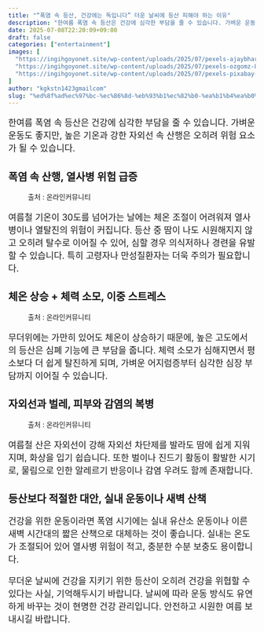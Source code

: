 ```yaml
---
title: "“폭염 속 등산, 건강에는 독입니다” 더운 날씨에 등산 피해야 하는 이유"
description: "한여름 폭염 속 등산은 건강에 심각한 부담을 줄 수 있습니다. 가벼운 운동도 좋지만, 높은 기온과 강한 자외선 속 산행은 오히려 위험 요소가 될 수 있습니다."
date: 2025-07-08T22:20:09+09:00
draft: false
categories: ["entertainment"]
images: [
  "https://ingihgoyonet.site/wp-content/uploads/2025/07/pexels-ajaybhargavguduru-939725-1024x941.jpg"
  "https://ingihgoyonet.site/wp-content/uploads/2025/07/pexels-ozgomz-840667-1-1024x683.jpg"
  "https://ingihgoyonet.site/wp-content/uploads/2025/07/pexels-pixabay-70365-768x1024.jpg"
]
author: "kgkstn1423gmailcom"
slug: "%ed%8f%ad%ec%97%bc-%ec%86%8d-%eb%93%b1%ec%82%b0-%ea%b1%b4%ea%b0%95%ec%97%90%eb%8a%94-%eb%8f%85%ec%9e%85%eb%8b%88%eb%8b%a4-%eb%8d%94%ec%9a%b4-%eb%82%a0%ec%94%a8%ec%97%90-%eb%93%b1"
---
```


<p style="font-size:18px">한여름 폭염 속 등산은 건강에 심각한 부담을 줄 수 있습니다. 가벼운 운동도 좋지만, 높은 기온과 강한 자외선 속 산행은 오히려 위험 요소가 될 수 있습니다.</p> <h2 >폭염 속 산행, 열사병 위험 급증</h2> <figure ><img src="https://ingihgoyonet.site/wp-content/uploads/2025/07/pexels-ajaybhargavguduru-939725-1024x941.jpg" alt="" style="aspect-ratio:16/9;object-fit:cover"/><figcaption >출처 : 온라인커뮤니티</figcaption></figure> <p style="font-size:18px">여름철 기온이 30도를 넘어가는 날에는 체온 조절이 어려워져 열사병이나 열탈진의 위험이 커집니다. 등산 중 땀이 나도 시원해지지 않고 오히려 탈수로 이어질 수 있어, 심할 경우 의식저하나 경련을 유발할 수 있습니다. 특히 고령자나 만성질환자는 더욱 주의가 필요합니다.</p> <h2 >체온 상승 + 체력 소모, 이중 스트레스</h2> <figure ><img src="https://ingihgoyonet.site/wp-content/uploads/2025/07/pexels-ozgomz-840667-1-1024x683.jpg" alt="" style="aspect-ratio:16/9;object-fit:cover"/><figcaption >출처 : 온라인커뮤니티</figcaption></figure> <p style="font-size:18px">무더위에는 가만히 있어도 체온이 상승하기 때문에, 높은 고도에서의 등산은 심폐 기능에 큰 부담을 줍니다. 체력 소모가 심해지면서 평소보다 더 쉽게 탈진하게 되며, 가벼운 어지럼증부터 심각한 심장 부담까지 이어질 수 있습니다.</p> <h2 >자외선과 벌레, 피부와 감염의 복병</h2> <figure ><img src="https://ingihgoyonet.site/wp-content/uploads/2025/07/pexels-pixabay-70365-768x1024.jpg" alt="" style="aspect-ratio:16/9;object-fit:cover"/><figcaption >출처 : 온라인커뮤니티</figcaption></figure> <p style="font-size:18px">여름철 산은 자외선이 강해 자외선 차단제를 발라도 땀에 쉽게 지워지며, 화상을 입기 쉽습니다. 또한 벌이나 진드기 활동이 활발한 시기로, 물림으로 인한 알레르기 반응이나 감염 우려도 함께 존재합니다.</p> <h2 >등산보다 적절한 대안, 실내 운동이나 새벽 산책</h2> <p style="font-size:18px">건강을 위한 운동이라면 폭염 시기에는 실내 유산소 운동이나 이른 새벽 시간대의 짧은 산책으로 대체하는 것이 좋습니다. 실내는 온도가 조절되어 있어 열사병 위험이 적고, 충분한 수분 보충도 용이합니다.</p> <p style="font-size:18px">무더운 날씨에 건강을 지키기 위한 등산이 오히려 건강을 위협할 수 있다는 사실, 기억해두시기 바랍니다. 날씨에 따라 운동 방식도 유연하게 바꾸는 것이 현명한 건강 관리입니다. 안전하고 시원한 여름 보내시길 바랍니다.</p>